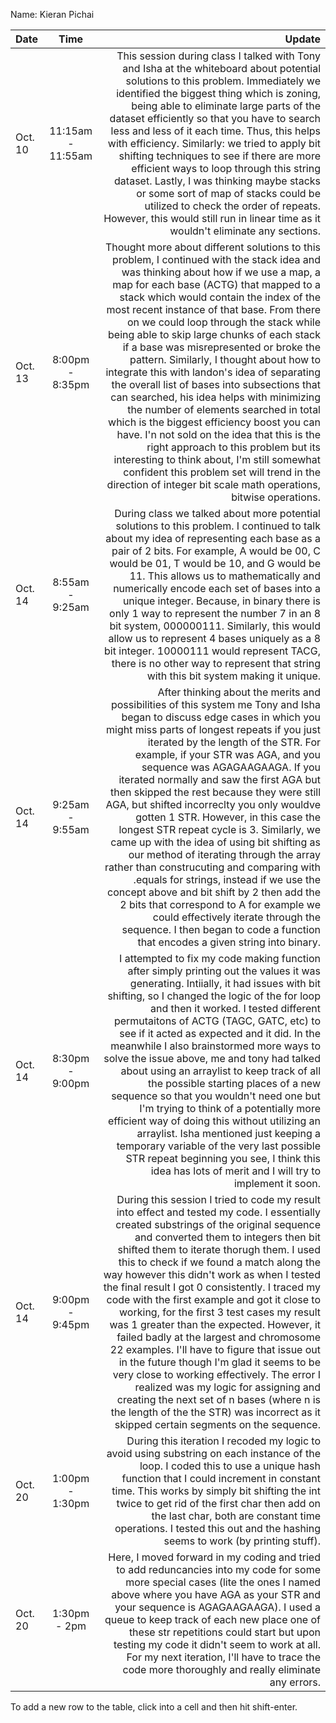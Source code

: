 Name: Kieran Pichai

| Date    |       Time        |                                                                                                                                                                                                                                                                                                                                                                                                                                                                                                                                                                                                                                                                                                                                                                                                                                                                                                                                          Update |
|:--------|:-----------------:|------------------------------------------------------------------------------------------------------------------------------------------------------------------------------------------------------------------------------------------------------------------------------------------------------------------------------------------------------------------------------------------------------------------------------------------------------------------------------------------------------------------------------------------------------------------------------------------------------------------------------------------------------------------------------------------------------------------------------------------------------------------------------------------------------------------------------------------------------------------------------------------------------------------------------------------------:|
| Oct. 10 | 11:15am - 11:55am |                                                                                                                                                                                                                                                             This session during class I talked with Tony and Isha at the whiteboard about potential solutions to this problem. Immediately we identified the biggest thing which is zoning, being able to eliminate large parts of the dataset efficiently so that you have to search less and less of it each time. Thus, this helps with efficiency. Similarly: we tried to apply bit shifting techniques to see if there are more efficient ways to loop through this string dataset. Lastly, I was thinking maybe stacks or some sort of map of stacks could be utilized to check the order of repeats. However, this would still run in linear time as it wouldn't eliminate any sections. |
| Oct. 13 |  8:00pm - 8:35pm  | Thought more about different solutions to this problem, I continued with the stack idea and was thinking about how if we use a map, a map for each base (ACTG) that mapped to a stack which would contain the index of the most recent instance of that base. From there on we could loop through the stack while being able to skip large chunks of each stack if a base was misrepresented or broke the pattern. Similarly, I thought about how to integrate this with landon's idea of separating the overall list of bases into subsections that can searched, his idea helps with minimizing the number of elements searched in total which is the biggest efficiency boost you can have. I'n not sold on the idea that this is the right approach to this problem but its interesting to think about, I'm still somewhat confident this problem set will trend in the direction of integer bit scale math operations, bitwise operations. |
| Oct. 14 |  8:55am - 9:25am  |                                                                                                                                                                                                                                                                                                     During class we talked about more potential solutions to this problem. I continued to talk about my idea of representing each base as a pair of 2 bits. For example, A would be 00, C would be 01, T would be 10, and G would be 11. This allows us to mathematically and numerically encode each set of bases into a unique integer. Because, in binary there is only 1 way to represent the number 7 in an 8 bit system, 000000111. Similarly, this would allow us to represent 4 bases uniquely as a 8 bit integer. 10000111 would represent TACG, there is no other way to represent that string with this bit system making it unique. |
| Oct. 14 |  9:25am - 9:55am  |                        After thinking about the merits and possibilities of this system me Tony and Isha began to discuss edge cases in which you might miss parts of longest repeats if you just iterated by the length of the STR. For example, if your STR was AGA, and you sequence was AGAGAAGAAGA. If you iterated normally and saw the first AGA but then skipped the rest because they were still AGA, but shifted incorreclty you only wouldve gotten 1 STR. However, in this case the longest STR repeat cycle is 3. Similarly, we came up with the idea of using bit shifting as our method of iterating through the array rather than construcuting and comparing with .equals for strings, instead if we use the concept above and bit shift by 2 then add the 2 bits that correspond to A for example we could effectively iterate through the sequence. I then began to code a function that encodes a given string into binary. |
| Oct. 14 |  8:30pm - 9:00pm  |                                                                                                           I attempted to fix my code making function after simply printing out the values it was generating. Intiially, it had issues with bit shifting, so I changed the logic of the for loop and then it worked. I tested different permutaitons of ACTG (TAGC, GATC, etc) to see if it acted as expected and it did. In the meanwhile I also brainstormed more ways to solve the issue above, me and tony had talked about using an arraylist to keep track of all the possible starting places of a new sequence so that you wouldn't need one but I'm trying to think of a potentially more efficient way of doing this without utilizing an arraylist. Isha mentioned just keeping a temporary variable of the very last possible STR repeat beginning you see, I think this idea has lots of merit and I will try to implement it soon. |
| Oct. 14 |  9:00pm - 9:45pm  |                                                       During this session I tried to code my result into effect and tested my code. I essentially created substrings of the original sequence and converted them to integers then bit shifted them to iterate thorugh them. I used this to check if we found a match along the way however this didn't work as when I tested the final result I got 0 consistently. I traced my code with the first example and got it close to working, for the first 3 test cases my result was 1 greater than the expected. However, it failed badly at the largest and chromosome 22 examples. I'll have to figure that issue out in the future though I'm glad it seems to be very close to working effectively. The error I realized was my logic for assigning and creating the next set of n bases (where n is the length of the the STR) was incorrect as it skipped certain segments on the sequence. |
| Oct. 20 |  1:00pm - 1:30pm  |                                                                                                                                                                                                                                                                                                                                                                                                                                                                                                                                             During this iteration I recoded my logic to avoid using substring on each instance of the loop. I coded this to use a unique hash function that I could increment in constant time. This works by simply bit shifting the int twice to get rid of the first char then add on the last char, both are constant time operations. I tested this out and the hashing seems to work (by printing stuff). |
| Oct. 20 |   1:30pm - 2pm    |                                                                                                                                                                                                                                                                                                                                                                                                                                                                                    Here, I moved forward in my coding and tried to add reduncancies into my code for some more special cases (lite the ones I named above where you have AGA as your STR and your sequence is AGAGAAGAAGA). I used a queue to keep track of each new place one of these str repetitions could start but upon testing my code it didn't seem to work at all. For my next iteration, I'll have to trace the code more thoroughly and really eliminate any errors. |


To add a new row to the table, click into a cell and then hit shift-enter.